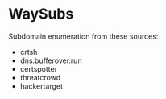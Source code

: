 # WaySubs
Subdomain enumeration from these sources:
* crtsh
* dns.bufferover.run
* certspotter
* threatcrowd
* hackertarget
